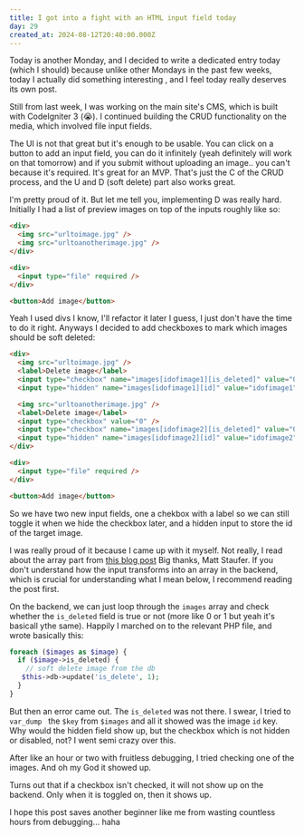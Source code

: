 ```yaml
---
title: I got into a fight with an HTML input field today
day: 29
created_at: 2024-08-12T20:40:00.000Z
---
```

Today is another Monday, and I decided to write a dedicated entry today (which I should)
because unlike other Mondays in the past few weeks, today I actually did something interesting , and I feel today really deserves its own post.

Still from last week, I was working on the main site's CMS, which is built with
CodeIgniter 3 (😭). I continued building the CRUD functionality on the media,
which involved file input fields.

The UI is not that great but it's enough to be usable. You can click on a button
to add an input field, you can do it infinitely (yeah definitely will work
on that tomorrow) and if you submit without uploading an image.. you can't
because it's required. It's great for an MVP. That's just the C of the CRUD
process, and the U and D (soft delete) part also works great.

I'm pretty proud of it. But let me tell you, implementing D was really hard.
Initially I had a list of preview images on top of the inputs roughly like so:

```html
<div>
  <img src="urltoimage.jpg" />
  <img src="urltoanotherimage.jpg" />
</div>

<div>
  <input type="file" required />
</div>

<button>Add image</button>
```

Yeah I used divs I know, I'll refactor it later I guess, I just don't have the
time to do it right. Anyways I decided to add checkboxes to mark which images
should be soft deleted:

```html
<div>
  <img src="urltoimage.jpg" />
  <label>Delete image</label>
  <input type="checkbox" name="images[idofimage1][is_deleted]" value="0" />
  <input type="hidden" name="images[idofimage1][id]" value="idofimage1" />

  <img src="urltoanotherimage.jpg" />
  <label>Delete image</label>
  <input type="checkbox" value="0" />
  <input type="checkbox" name="images[idofimage2][is_deleted]" value="0" />
  <input type="hidden" name="images[idofimage2][id]" value="idofimage2" />
</div>

<div>
  <input type="file" required />
</div>

<button>Add image</button>
```

So we have two new input fields, one a chekbox with a label so we can still
toggle it when we hide the checkbox later, and a hidden input to store the id of
the target image.

I was really proud of it because I came up with it myself. Not really, I read
about the array part from [this blog
post](https://mattstauffer.com/blog/a-little-trick-for-grouping-fields-in-an-html-form/)
Big thanks, Matt Staufer. If you don't understand how the input transforms into
an array in the backend, which is crucial for understanding what I mean below,
I recommend reading the post first.

On the backend, we can just loop through the `images` array and check whether
the `is_deleted` field is true or not (more like 0 or 1 but yeah it's basicall
ythe same). Happily I marched on to the relevant PHP file, and wrote basically
this:

```php
foreach ($images as $image) {
  if ($image->is_deleted) {
    // soft delete image from the db
   $this->db->update('is_delete', 1);
  }
}
```

But then an error came out. The `is_deleted` was not there. I swear, I tried to
`var_dump ` the `$key` from `$images` and all it showed was the image `id` key.
Why would the hidden field show up, but the checkbox which is not hidden or
disabled, not? I went semi crazy over this.

After like an hour or two with fruitless debugging, I tried checking one of the
images. And oh my God it showed up.

Turns out that if a checkbox isn't checked, it will not show up on the
backend. Only when it is toggled on, then it shows up.

I hope this post saves another beginner like me from wasting countless hours from
debugging... haha
